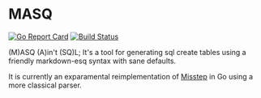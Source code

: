 # MASQ
[![Go Report Card](https://goreportcard.com/badge/github.com/donatj/masq)](https://goreportcard.com/report/github.com/donatj/masq) [![Build Status](https://travis-ci.org/donatj/masq.svg?branch=master)](https://travis-ci.org/donatj/masq)

(M)ASQ (A)in't (SQ)L; It's a tool for generating sql create tables using a friendly markdown-esq syntax with sane defaults.

It is currently an exparamental reimplementation of [Misstep](https://github.com/donatj/misstep) in Go using a more classical parser.

